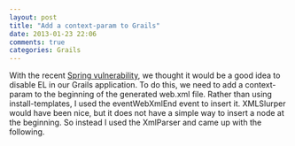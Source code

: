 ```yaml
---
layout: post
title: "Add a context-param to Grails"
date: 2013-01-23 22:06
comments: true
categories: Grails
---
```

With the recent <a href="https://www.aspectsecurity.com/uploads/downloads/2012/12/Remote-Code-with-Expression-Language-Injection.pdf">Spring vulnerability</a>, we thought it would be a good idea to disable EL in our Grails application.  To do this, we need to add a context-param to the beginning of the generated web.xml file.  Rather than using install-templates, I used the eventWebXmlEnd event to insert it.  XMLSlurper would have been nice, but it does not have a simple way to insert a node at the beginning.  So instead I used the XmlParser and came up with the following.

<script src="https://gist.github.com/4617534.js"></script>
